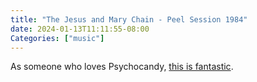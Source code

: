 ```yaml
---
title: "The Jesus and Mary Chain - Peel Session 1984"
date: 2024-01-13T11:11:55-08:00
Categories: ["music"]
---
```


As someone who loves Psychocandy, [this is fantastic](https://www.youtube.com/watch?v=lMrvfr7DDyU).

